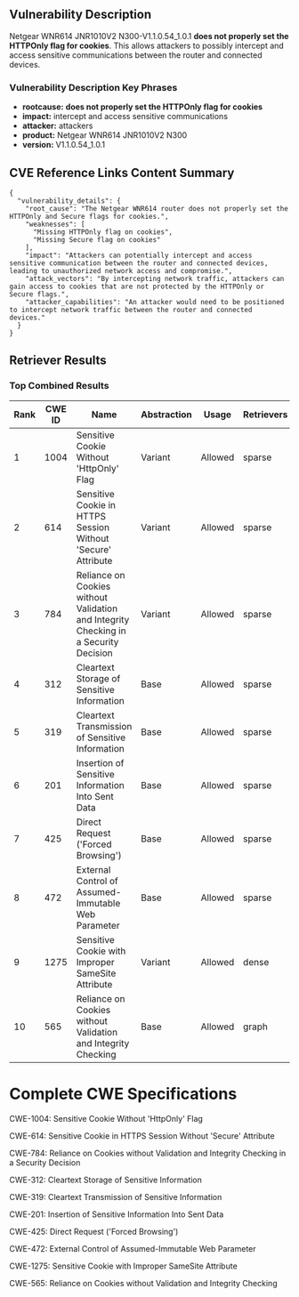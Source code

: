 ## Vulnerability Description
Netgear WNR614 JNR1010V2 N300-V1.1.0.54_1.0.1 **does not properly set the HTTPOnly flag for cookies**. This allows attackers to possibly intercept and access sensitive communications between the router and connected devices.

### Vulnerability Description Key Phrases
- **rootcause:** **does not properly set the HTTPOnly flag for cookies**
- **impact:** intercept and access sensitive communications
- **attacker:** attackers
- **product:** Netgear WNR614 JNR1010V2 N300
- **version:** V1.1.0.54_1.0.1

## CVE Reference Links Content Summary
```
{
  "vulnerability_details": {
    "root_cause": "The Netgear WNR614 router does not properly set the HTTPOnly and Secure flags for cookies.",
    "weaknesses": [
      "Missing HTTPOnly flag on cookies",
      "Missing Secure flag on cookies"
    ],
    "impact": "Attackers can potentially intercept and access sensitive communication between the router and connected devices, leading to unauthorized network access and compromise.",
    "attack_vectors": "By intercepting network traffic, attackers can gain access to cookies that are not protected by the HTTPOnly or Secure flags.",
    "attacker_capabilities": "An attacker would need to be positioned to intercept network traffic between the router and connected devices."
  }
}
```

## Retriever Results

### Top Combined Results

| Rank | CWE ID | Name | Abstraction | Usage  | Retrievers | Individual Scores |
|------|--------|------|-------------|-------|------------|-------------------|
| 1 | 1004 | Sensitive Cookie Without 'HttpOnly' Flag | Variant | Allowed | sparse | 0.329 |
| 2 | 614 | Sensitive Cookie in HTTPS Session Without 'Secure' Attribute | Variant | Allowed | sparse | 0.287 |
| 3 | 784 | Reliance on Cookies without Validation and Integrity Checking in a Security Decision | Variant | Allowed | sparse | 0.227 |
| 4 | 312 | Cleartext Storage of Sensitive Information | Base | Allowed | sparse | 0.225 |
| 5 | 319 | Cleartext Transmission of Sensitive Information | Base | Allowed | sparse | 0.219 |
| 6 | 201 | Insertion of Sensitive Information Into Sent Data | Base | Allowed | sparse | 0.219 |
| 7 | 425 | Direct Request ('Forced Browsing') | Base | Allowed | sparse | 0.219 |
| 8 | 472 | External Control of Assumed-Immutable Web Parameter | Base | Allowed | sparse | 0.207 |
| 9 | 1275 | Sensitive Cookie with Improper SameSite Attribute | Variant | Allowed | dense | 0.511 |
| 10 | 565 | Reliance on Cookies without Validation and Integrity Checking | Base | Allowed | graph | 0.002 |



# Complete CWE Specifications

CWE-1004: Sensitive Cookie Without 'HttpOnly' Flag

CWE-614: Sensitive Cookie in HTTPS Session Without 'Secure' Attribute

CWE-784: Reliance on Cookies without Validation and Integrity Checking in a Security Decision

CWE-312: Cleartext Storage of Sensitive Information

CWE-319: Cleartext Transmission of Sensitive Information

CWE-201: Insertion of Sensitive Information Into Sent Data

CWE-425: Direct Request ('Forced Browsing')

CWE-472: External Control of Assumed-Immutable Web Parameter

CWE-1275: Sensitive Cookie with Improper SameSite Attribute

CWE-565: Reliance on Cookies without Validation and Integrity Checking